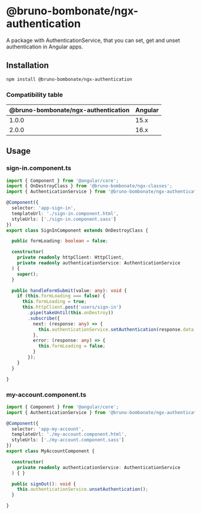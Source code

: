 
# @bruno-bombonate/ngx-authentication

A package with AuthenticationService, that you can set, get and unset authentication in Angular apps.

## Installation

```bash
npm install @bruno-bombonate/ngx-authentication
```

### Compatibility table

|@bruno-bombonate/ngx-authentication|Angular|
|-|-|
|1.0.0|15.x|
|2.0.0|16.x|

## Usage

### sign-in.component.ts

```typescript
import { Component } from '@angular/core';
import { OnDestroyClass } from '@bruno-bombonate/ngx-classes';
import { AuthenticationService } from '@bruno-bombonate/ngx-authentication';

@Component({
  selector: 'app-sign-in',
  templateUrl: './sign-in.component.html',
  styleUrls: ['./sign-in.component.sass']
})
export class SignInComponent extends OnDestroyClass {

  public formLoading: boolean = false;

  constructor(
    private readonly httpClient: HttpClient,
    private readonly authenticationService: AuthenticationService
  ) {
    super();
  }

  public handleFormSubmit(value: any): void {
    if (this.formLoading === false) {
      this.formLoading = true;
      this.httpClient.post('users/sign-in')
        .pipe(takeUntil(this.onDestroy))
        .subscribe({
          next: (response: any) => {
            this.authenticationService.setAuthentication(response.data, value.rememberMe);
          },
          error: (response: any) => {
            this.formLoading = false;
          }
        });
    }
  }

}
```

### my-account.component.ts

```typescript
import { Component } from '@angular/core';
import { AuthenticationService } from '@bruno-bombonate/ngx-authentication';

@Component({
  selector: 'app-my-account',
  templateUrl: './my-account.component.html',
  styleUrls: ['./my-account.component.sass']
})
export class MyAccountComponent {

  constructor(
    private readonly authenticationService: AuthenticationService
  ) { }

  public signOut(): void {
    this.authenticationService.unsetAuthentication();
  }

}
```

